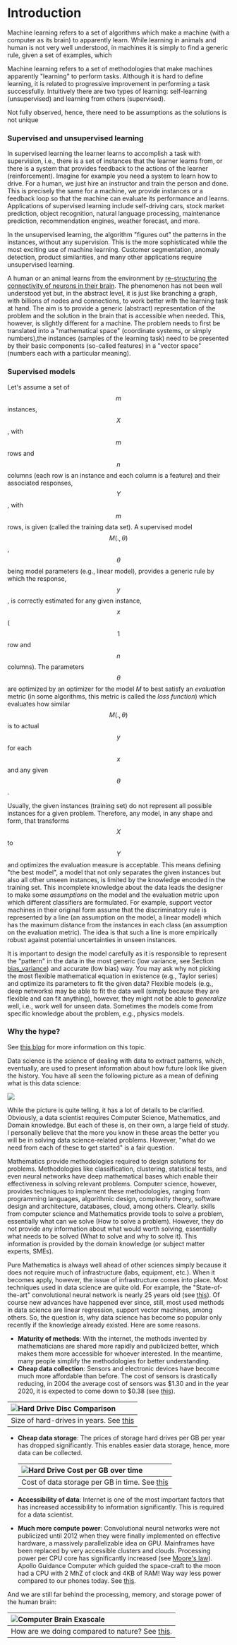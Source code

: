 # Introduction

Machine learning refers to a set of algorithms which make a machine \(with a computer as its brain\) to apparently learn. While learning in animals and human is not very well understood, in machines it is simply to find a generic rule, given a set of examples, which

Machine learning refers to a set of methodologies that make machines apparently "learning" to perform tasks. Although it is hard to define learning, it is related to progressive improvement in performing a task successfully. Intuitively there are two types of learning: self-learning \(unsupervised\) and learning from others \(supervised\).

Not fully observed, hence, there need to be assumptions as the solutions is not unique

### Supervised and unsupervised learning <a id="sec:supervisedvsunsupervised"></a>

In supervised learning the learner learns to accomplish a task with supervision, i.e., there is a set of instances that the learner learns from, or there is a system that provides feedback to the actions of the learner \(reinforcement\). Imagine for example you need a system to learn how to drive. For a human, we just hire an instructor and train the person and done. This is precisely the same for a machine, we provide instances or a feedback loop so that the machine can evaluate its performance and learns. Applications of supervised learning include self-driving cars, stock market prediction, object recognition, natural language processing, maintenance prediction, recommendation engines, weather forecast, and more.

In the unsupervised learning, the algorithm "figures out" the patterns in the instances, without any supervision. This is the more sophisticated while the most exciting use of machine learning. Customer segmentation, anomaly detection, product similarities, and many other applications require unsupervised learning.

A human or an animal learns from the environment by [re-structuring the connectivity of neurons in their brain](https://www.cam.ac.uk/research/features/lifelong-learning-and-the-plastic-brain). The phenomenon has not been well understood yet but, in the abstract level, it is just like branching a graph, with billions of nodes and connections, to work better with the learning task at hand. The aim is to provide a generic \(abstract\) representation of the problem and the solution in the brain that is accessible when needed. This, however, is slightly different for a machine. The problem needs to first be translated into a "mathematical space" \(coordinate systems, or simply numbers\),the instances \(samples of the learning task\) need to be presented by their basic components \(so-called features\) in a "vector space" \(numbers each with a particular meaning\).

### Supervised models <a id="sec:supervisedmodels"></a>

Let's assume a set of $$m$$ instances, $$X$$, with $$m$$ rows and $$n$$ columns \(each row is an instance and each column is a feature\) and their associated responses, $$Y$$, with $$m$$ rows, is given \(called the training data set\). A supervised model $$M(.,\theta)$$, $$\theta $$ being model parameters \(e.g., linear model\), provides a generic rule by which the response, $$y$$, is correctly estimated for any given instance, $$x$$ \($$1$$ row and $$n$$ columns\). The parameters $$\theta$$ are optimized by an optimizer for the model $M$ to best satisfy an _evaluation_ metric \(in some algorithms, this metric is called the _loss function_\) which evaluates how similar $$M(.,\theta)$$ is to actual $$y$$ for each $$x$$ and any given $$\theta$$.

Usually, the given instances \(training set\) do not represent all possible instances for a given problem. Therefore, any model, in any shape and form, that transforms $$X$$ to $$Y$$ and optimizes the evaluation measure is acceptable. This means defining "the best model", a model that not only separates the given instances but also all other unseen instances, is limited by the knowledge encoded in the training set. This incomplete knowledge about the data leads the designer to make some _assumptions_ on the model and the evaluation metric upon which different classifiers are formulated. For example, support vector machines in their original form assume that the discriminatory rule is represented by a line \(an assumption on the model, a linear model\) which has the maximum distance from the instances in each class \(an assumption on the evaluation metric\). The idea is that such a line is more empirically robust against potential uncertainties in unseen instances.

It is important to design the model carefully as it is responsible to represent the "pattern" in the data in the most generic \(low variance, see Section [bias\_variance](important-considerations.md#sec:biasVariance)\) and accurate \(low bias\) way. You may ask why not picking the most flexible mathematical equation in existence \(e.g., Taylor series\) and optimize its parameters to fit the given data? Flexible models \(e.g., deep networks\) may be able to fit the data well \(simply because they are flexible and can fit anything\), however, they might not be able to _generalize_ well, i.e., work well for unseen data. Sometimes the models come from specific knowledge about the problem, e.g., physics models.

### Why the hype?

See [this blog](http://ai-a2z.blogspot.com/2019/07/what-is-data-science.html) for more information on this topic.

Data science is the science of dealing with data to extract patterns, which, eventually, are used to present information about how future look like given the history. You have all seen the following picture as a mean of defining what is this data science:  


![](../.gitbook/assets/image%20%289%29.png)

While the picture is quite telling, it has a lot of details to be clarified. Obviously, a data scientist requires Computer Science, Mathematics, and Domain knowledge. But each of these is, on their own, a large field of study. I personally believe that the more you know in these areas the better you will be in solving data science-related problems. However, "what do we need from each of these to get started" is a fair question.

Mathematics provide methodologies required to design solutions for problems. Methodologies like classification, clustering, statistical tests, and even neural networks have deep mathematical bases which enable their effectiveness in solving relevant problems. Computer science, however, provides techniques to implement these methodologies, ranging from programming languages, algorithmic design, complexity theory, software design and architecture, databases, cloud, among others. Clearly. skills from computer science and Mathematics provide tools to solve a problem, essentially what can we solve \(How to solve a problem\). However, they do not provide any information about what would worth solving, essentially what needs to be solved \(What to solve and why to solve it\). This information is provided by the domain knowledge \(or subject matter experts, SMEs\).

 Pure Mathematics is always well ahead of other sciences simply because it does not require much of infrastructure \(labs, equipment, etc.\). When it becomes apply, however, the issue of infrastructure comes into place. Most techniques used in data science are quite old. For example, the "State-of-the-art" convolutional neural network is nearly 25 years old \(see [this](https://www.researchgate.net/profile/Yann_Lecun/publication/2453996_Convolutional_Networks_for_Images_Speech_and_Time-Series/links/0deec519dfa2325502000000.pdf)\). Of course new advances have happened ever since, still, most used methods in data science are linear regression, support vector machines, among others. So, the question is, why data science has become so popular only recently if the knowledge already existed. Here are some reasons.  


* **Maturity of methods**: With the internet, the methods invented by mathematicians are shared more rapidly and publicized better, which makes them more accessible for whoever interested. In the meantime, many people simplify the methodologies for better understanding. 
* **Cheap data collection**: Sensors and electronic devices have become much more affordable than before. The cost of sensors is drastically reducing, in 2004 the average cost of sensors was $1.30 and in the year 2020, it is expected to come down to $0.38 \(see [this](https://www.ennomotive.com/industrial-iot-sensor-prices/)\). 

| ![Hard Drive Disc Comparison](https://2oqz471sa19h3vbwa53m33yj-wpengine.netdna-ssl.com/wp-content/uploads/2017/11/hard-disk-drive-viz.gif) |
| :--- |
| Size of hard-drives in years. See [this](https://www.visualcapitalist.com/visualizing-trillion-fold-increase-computing-power/) |

* **Cheap data storage**: The prices of storage hard drives per GB per year has dropped significantly. This enables easier data storage, hence, more data can be collected.

  | ![Hard Drive Cost per GB over time](https://www.backblaze.com/blog/wp-content/uploads/2017/07/chart-cost-per-gb-2017.jpg) |
  | :--- |
  | Cost of data storage per GB in time. See [this](https://www.backblaze.com/blog/hard-drive-cost-per-gigabyte/) |

* **Accessibility of data**: Internet is one of the most important factors that has increased accessibility to information significantly. This is required for a data scientist.
* **Much more compute power**: Convolutional neural networks were not publicized until 2012 when they were finally implemented on effective hardware, a massively parallelizable idea on GPU. Mainframes have been replaced by very accessible clusters and clouds. Processing power per CPU core has significantly increased \(see [Moore's law](https://en.wikipedia.org/wiki/Moore%27s_law)\). Apollo Guidance Computer which guided the space-craft to the moon had a CPU with 2 MhZ of clock and 4KB of RAM! Way way less power compared to our phones today. See [this](https://www.visualcapitalist.com/visualizing-trillion-fold-increase-computing-power/).

  
And we are still far behind the processing, memory, and storage power of the human brain:  


| ![Computer Brain Exascale](https://2oqz471sa19h3vbwa53m33yj-wpengine.netdna-ssl.com/wp-content/uploads/2017/11/computer-brain.jpeg) |
| :--- |
| How are we doing compared to nature? See [this](https://www.visualcapitalist.com/visualizing-trillion-fold-increase-computing-power/). |





